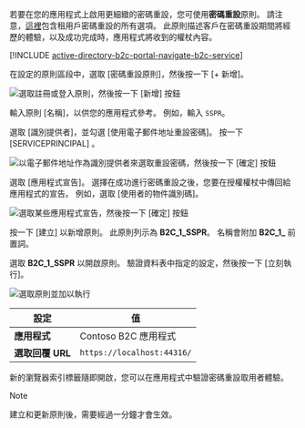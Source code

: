 若要在您的應用程式上啟用更細緻的密碼重設，您可使用**密碼重設**原則。 請注意，[這裡](../articles/active-directory-b2c/active-directory-b2c-reference-sspr.md)包含租用戶密碼重設的所有選項。 此原則描述客戶在密碼重設期間將經歷的體驗，以及成功完成時，應用程式將收到的權杖內容。

[!INCLUDE [active-directory-b2c-portal-navigate-b2c-service](active-directory-b2c-portal-navigate-b2c-service.md)]

在設定的原則區段中，選取 [密碼重設原則]，然後按一下 [+ 新增]。

![選取註冊或登入原則，然後按一下 [新增] 按鈕](media/active-directory-b2c-create-password-reset-policy/add-b2c-password-reset-policy.png)

輸入原則 [名稱]，以供您的應用程式參考。 例如，輸入 `SSPR`。

選取 [識別提供者]，並勾選 [使用電子郵件地址重設密碼]。 按一下 [SERVICEPRINCIPAL] 。

![以電子郵件地址作為識別提供者來選取重設密碼，然後按一下 [確定] 按鈕](media/active-directory-b2c-create-password-reset-policy/add-b2c-password-reset-identity-providers.png)

選取 [應用程式宣告]。 選擇在成功進行密碼重設之後，您要在授權權杖中傳回給應用程式的宣告。 例如，選取 [使用者的物件識別碼]。

![選取某些應用程式宣告，然後按一下 [確定] 按鈕](media/active-directory-b2c-create-password-reset-policy/add-b2c-password-reset-application-claims.png)

按一下 [建立] 以新增原則。 此原則列示為 **B2C_1_SSPR**。 名稱會附加 **B2C_1_** 前置詞。

選取 **B2C_1_SSPR** 以開啟原則。 驗證資料表中指定的設定，然後按一下 [立刻執行]。

![選取原則並加以執行](media/active-directory-b2c-create-password-reset-policy/run-b2c-password-reset-policy.png)

| 設定      | 值  |
| ------------ | ------ |
| **應用程式** | Contoso B2C 應用程式 |
| **選取回覆 URL** | `https://localhost:44316/` |

新的瀏覽器索引標籤隨即開啟，您可以在應用程式中驗證密碼重設取用者體驗。

> [!NOTE]
> 建立和更新原則後，需要經過一分鐘才會生效。
>
